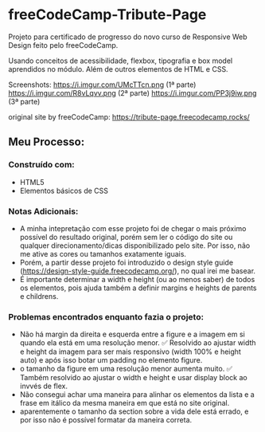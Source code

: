 # freeCodeCamp-Tribute-Page

Projeto para certificado de progresso do novo curso de Responsive Web Design feito pelo freeCodeCamp.

Usando conceitos de acessibilidade, flexbox, tipografia e box model aprendidos no módulo. Além de outros elementos de HTML e CSS.

Screenshots: https://i.imgur.com/UMcTTcn.png (1ª parte) https://i.imgur.com/R8vLqvv.png (2ª parte) https://i.imgur.com/PP3j9iw.png (3ª parte)

original site by freeCodeCamp: https://tribute-page.freecodecamp.rocks/

## Meu Processo:

### Construído com:

- HTML5
- Elementos básicos de CSS

### Notas Adicionais:

- A minha intepretação com esse projeto foi de chegar o mais próximo possível do resultado original, porém sem ler o código do site ou qualquer direcionamento/dicas disponibilizado pelo site. Por isso, não me ative as cores ou tamanhos exatamente iguais.
- Porém, a partir desse projeto foi introduzido o design style guide (https://design-style-guide.freecodecamp.org/), no qual irei me basear.
- É importante determinar a width e height (ou ao menos saber) de todos os elementos, pois ajuda também a definir margins e heights de parents e childrens.

### Problemas encontrados enquanto fazia o projeto:

- Não há margin da direita e esquerda entre a figure e a imagem em si quando ela está em uma resolução menor. ✅ Resolvido ao ajustar width e height da imagem para ser mais responsivo (width 100% e height auto) e após isso botar um padding no elemento figure.
- o tamanho da figure em uma resolução menor aumenta muito. ✅ Também resolvido ao ajustar o width e height e usar display block ao invvés de flex.
- Não consegui achar uma maneira para alinhar os elementos da lista e a frase em itálico da mesma maneira em que está no site original.
- aparentemente o tamanho da section sobre a vida dele está errado, e por isso não é possível formatar da maneira correta.
